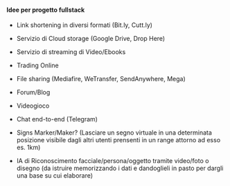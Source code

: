 #### Idee per progetto fullstack

- Link shortening in diversi formati (Bit.ly, Cutt.ly)

- Servizio di Cloud storage (Google Drive, Drop Here)

- Servizio di streaming di Video/Ebooks

- Trading Online

- File sharing (Mediafire, WeTransfer, SendAnywhere, Mega)

- Forum/Blog

- Videogioco

- Chat end-to-end (Telegram)

- Signs Marker/Maker? (Lasciare un segno virtuale in una determinata posizione visibile dagli altri utenti prensenti in un range attorno ad esso es. 1km)

- IA di Riconoscimento facciale/persona/oggetto tramite video/foto o disegno (da istruire memorizzando i dati e dandoglieli in pasto per dargli una base su cui elaborare)
